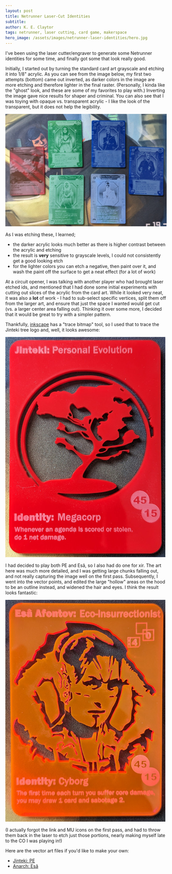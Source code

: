 ```yaml
---
layout: post
title: Netrunner Laser-Cut Identities
subtitle:
author: K. E. Claytor
tags: netrunner, laser cutting, card game, makerspace
hero_image: /assets/images/netrunner-laser-identities/hero.jpg
---
```


I've been using the laser cutter/engraver to generate some Netrunner identities for some time, and finally got some that look really good.

Initially, I started out by turning the standard card art grayscale and etching it into 1/8" acrylic.
As you can see from the image below, my first two attempts (bottom) came out inverted, as darker colors in the image are more etching and therefore lighter in the final raster.
(Personally, I kinda like the "ghost" look, and these are some of my favorites to play with.)
Inverting the image gave nice results for shaper and criminal.
You can also see that I was toying with opaque vs. transparent acrylic - I like the look of the transparent, but it does not help the legibility.

![Progress shot of laser identities.](/assets/images/netrunner-laser-identities/progress.jpg)

As I was etching these, I learned;
- the darker acrylic looks much better as there is higher contrast between the acrylic and etching
- the result is **very** sensitive to grayscale levels, I could not consistently get a good looking etch
- for the lighter colors you can etch a negative, then paint over it, and wash the paint off the surface to get a neat effect (for a lot of work)

At a circuit opener, I was talking with another player who had brought laser etched ids, and mentioned that I had done some initial experiments with cutting out slices of the acrylic from the card art.
While it looked very neat, it was also a **lot** of work - I had to sub-select specific vertices, split them off from the larger art, and ensure that just the space I wanted would get cut (vs. a larger center area falling out).
Thinking it over some more, I decided that it would be great to try with a simpler pattern.

Thankfully, [inkscape](https://inkscape.org/) has a "trace bitmap" tool, so I used that to trace the Jinteki tree logo and, well, it looks awesome:

![Laser cut Jinteki: Personal Evolution identity](/assets/images/netrunner-laser-identities/pe.jpg)

I had decided to play both PE and Esâ, so I also had do one for xir.
The art here was much more detailed, and I was getting large chunks falling out, and not really capturing the image well on the first pass.
Subsequently, I went into the vector points, and edited the large "hollow" areas on the hood to be an outline instead, and widened the hair and eyes.
I think the result looks fantastic:

![Laser cut Anarch: Esâ identity](/assets/images/netrunner-laser-identities/esa.jpg)

(I actually forgot the link and MU icons on the first pass, and had to throw them back in the laser to etch just those portions, nearly making myself late to the CO I was playing in!)

Here are the vector art files if you'd like to make your own:
- [Jinteki: PE](/assets/images/netrunner-laser-identities/Jinteki-PE.svg)
- [Anarch: Esâ](/assets/images/netrunner-laser-identities/Anarch-Esa.svg)
